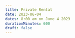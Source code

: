 ```yaml
---
title: Private Rental
date: 2023-06-04
dates: 8:00 am on June 4 2023
durationMinutes: 600
draft: false
---
```

